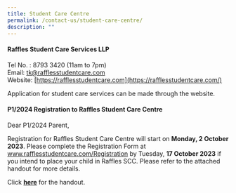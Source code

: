 ```yaml
---
title: Student Care Centre
permalink: /contact-us/student-care-centre/
description: ""
---
```

#### Raffles Student Care Services LLP

Tel No. : 8793 3420 (11am to 7pm)  <br>
Email:&nbsp;[tk@rafflesstudentcare.com](mailto:tk@rafflesstudentcare.com)<br>
Website:&nbsp;[https://rafflesstudentcare.com](https://rafflesstudentcare.com/)

Application for student care services can be made through the website.

#### P1/2024 Registration to Raffles Student Care Centre

Dear P1/2024 Parent,

Registration for Raffles Student Care Centre will start on **Monday, 2 October 2023**. Please complete the Registration Form at www.rafflesstudentcare.com/Registration by Tuesday, **17 October 2023** if you intend to place your child in Raffles SCC. Please refer to the attached handout for more details.

Click [**here**](/files/tk%20raffles%20scc%20introductory%20letter%20to%20p1%202024.pdf) for the handout.